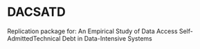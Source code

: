 # DACSATD
Replication package for: An Empirical Study of Data Access Self-AdmittedTechnical Debt in Data-Intensive Systems
